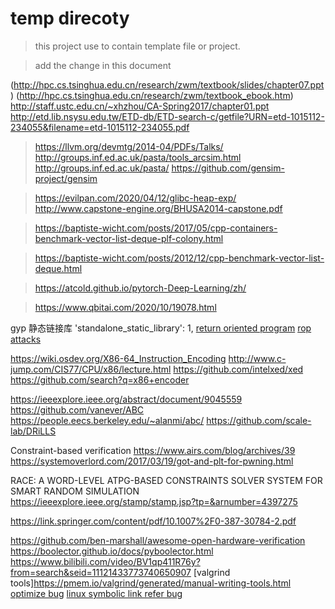# temp direcoty

> this project use to contain template file or project.

> add the change in this document

(http://hpc.cs.tsinghua.edu.cn/research/zwm/textbook/slides/chapter07.ppt)
(http://hpc.cs.tsinghua.edu.cn/research/zwm/textbook_ebook.htm)
http://staff.ustc.edu.cn/~xhzhou/CA-Spring2017/chapter01.ppt
http://etd.lib.nsysu.edu.tw/ETD-db/ETD-search-c/getfile?URN=etd-1015112-234055&filename=etd-1015112-234055.pdf

> https://llvm.org/devmtg/2014-04/PDFs/Talks/
> http://groups.inf.ed.ac.uk/pasta/tools_arcsim.html
> http://groups.inf.ed.ac.uk/pasta/
> https://github.com/gensim-project/gensim

> https://evilpan.com/2020/04/12/glibc-heap-exp/
> http://www.capstone-engine.org/BHUSA2014-capstone.pdf

> https://baptiste-wicht.com/posts/2017/05/cpp-containers-benchmark-vector-list-deque-plf-colony.html

> https://baptiste-wicht.com/posts/2012/12/cpp-benchmark-vector-list-deque.html

>https://atcold.github.io/pytorch-Deep-Learning/zh/

> https://www.qbitai.com/2020/10/19078.html

gyp 静态链接库
'standalone_static_library': 1,
[return oriented program](https://ctf101.org/binary-exploitation/return-oriented-programming/)
[rop attacks](https://resources.infosecinstitute.com/return-oriented-programming-rop-attacks/#gref)

https://wiki.osdev.org/X86-64_Instruction_Encoding
http://www.c-jump.com/CIS77/CPU/x86/lecture.html
https://github.com/intelxed/xed
https://github.com/search?q=x86+encoder

https://ieeexplore.ieee.org/abstract/document/9045559
https://github.com/vanever/ABC
https://people.eecs.berkeley.edu/~alanmi/abc/
https://github.com/scale-lab/DRiLLS

Constraint-based verification
https://www.airs.com/blog/archives/39
https://systemoverlord.com/2017/03/19/got-and-plt-for-pwning.html

RACE: A WORD-LEVEL ATPG-BASED CONSTRAINTS SOLVER SYSTEM
FOR SMART RANDOM SIMULATION
https://ieeexplore.ieee.org/stamp/stamp.jsp?tp=&arnumber=4397275

https://link.springer.com/content/pdf/10.1007%2F0-387-30784-2.pdf

https://github.com/ben-marshall/awesome-open-hardware-verification
https://boolector.github.io/docs/pyboolector.html
https://www.bilibili.com/video/BV1qp411R76y?from=search&seid=11121433773740650907
[valgrind tools]https://pmem.io/valgrind/generated/manual-writing-tools.html
[optimize bug](https://zhuanlan.zhihu.com/p/26656077)
[linux symbolic link refer bug](https://stackoverflow.com/questions/1054697/why-isnt-my-new-operator-called)

